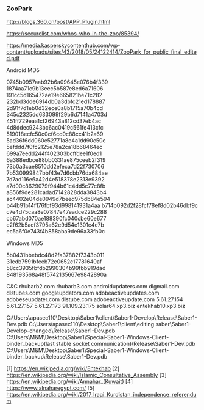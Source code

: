 ### ZooPark

http://blogs.360.cn/post/APP_Plugin.html

https://securelist.com/whos-who-in-the-zoo/85394/

https://media.kasperskycontenthub.com/wp-content/uploads/sites/43/2018/05/24122414/ZooPark_for_public_final_edited.pdf


Android MD5

0745b0957aab92b6a09645e076b4f339
1874aa71c9b13eec5b587e8ed6a71606
191cc5d165472ae19e665821be71c282
232bd3dde6914db0a3dbfc21ed178887
2d91f7d1eb0d32ece0a8b1715a70b4cd
345c2325dd633099f29b6d7141a4703d
451ff729eaa1cf26943a812cd37eb4ac
4d8ddec9243bc6ac0419c561fe413cfc
519018ecfc50c0cf6cd0c88cc41b2a69
5ad36f6dd060e52771a8e4a1dd90c50c
5efddd7f0fc2125e78a2ca18b68464ec
699a7eedd244f402303bcffdee1f0ed1
6a388edbce88bb0331ae875ceeb2f319
73b0a3cae8510dd2efeca7d22f730706
7b530999847bbf43e7d6cbb76da684ae
7d7ad116e6a42d4e518378e2313e9392
a7d00c8629079f944b61c4dd5c77c8fb
a856f9de281cadad7142828dda3843b4
ac4402e04de0949d7beed975db84e594
b44b91b14f176fbf93d998141931a4aa
b714b092d2f28fcf78ef8d02b46dbf9c
c7e4d75caa8e07847e47eadce229c288
cb67abd070ae188390fc040cbe60e677
e2f62b5acf3795a62e9d54e1301c4e7b
ec5a6f0e743f4b858aba9de96a33fb0c

Windows MD5

5b0431bbebdc48d2fa37882f7343b011
31edb7591bfeeb72e0652c17781640af
58cc3935fbfdb2990304b99fbb919dad
848193568a48f5742135667e9842890a



C&C
rhubarb2.com
rhubarb3.com
androidupdaters.com
dlgmail.com
dlstubes.com
googleupdators.com
adobeactiveupdates.com
adobeseupdater.com
dlstube.com
adobeactiveupdate.com
5.61.27.154
5.61.27.157
5.61.27.173
91.109.23.175
solar64.xp3.biz
entekhab10.xp3.biz

C:\Users\apasec110\Desktop\Saber1\client\Saber1-Develop\Release\Saber1-Dev.pdb
C:\Users\apasec110\Desktop\Saber1\client\editing saber\Saber1-Develop-changed\Release\Saber1-Dev.pdb
C:\Users\M&M\Desktop\Saber1\Special-Saber1-Windows-Client-binder_backup(last stable socket communication)\Release\Saber1-Dev.pdb
C:\Users\M&M\Desktop\Saber1\Special-Saber1-Windows-Client-binder_backup\Release\Saber1-Dev.pdb

[1] https://en.wikipedia.org/wiki/Entekhab
[2] https://en.wikipedia.org/wiki/Islamic_Consultative_Assembly
[3] https://en.wikipedia.org/wiki/Annahar_(Kuwait)
[4] https://www.alnaharegypt.com/
[5] https://en.wikipedia.org/wiki/2017_Iraqi_Kurdistan_independence_referendum
